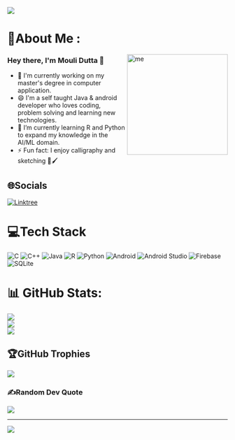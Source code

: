 ![](https://user-images.githubusercontent.com/117016206/229018540-8336a66e-87db-48ef-a37e-39e904d40ae7.png)

# 💫About Me :
<img align="right" alt="me" width="230" src="https://github.com/user-attachments/assets/4d800fb4-80ef-433d-a789-3b46430873cb"/>

### Hey there, I'm Mouli Dutta 👋
- 🔭 I'm currently working on my master's degree in computer application.
- 😄 I'm a self taught Java & android developer who loves coding, problem solving and learning new technologies.
- 🌱 I’m currently learning R and Python to expand my knowledge in the AI/ML domain.
- ⚡ Fun fact: I enjoy calligraphy and sketching 🎨🖌️

## 🌐Socials
[![Linktree](https://img.shields.io/badge/Linktree-%23E4405F.svg?logo=Linktree&logoColor=white)](https://linktr.ee/mouli_dutta) 


# 💻Tech Stack
![C](https://img.shields.io/badge/c-%2300599C.svg?style=plastic&logo=c&logoColor=white) 
![C++](https://img.shields.io/badge/c++-%2300599C.svg?style=plastic&logo=c%2B%2B&logoColor=white)
![Java](https://img.shields.io/badge/java-%23ED8B00.svg?style=plastic&logo=java&logoColor=white) 
![R](https://img.shields.io/badge/r-%23276DC3.svg?style=plastic&logo=r&logoColor=white) 
![Python](https://img.shields.io/badge/python-%2300599C.svg?style=plastic&logo=r&logoColor=white) 
![Android](https://img.shields.io/badge/Android-%230075B5.svg?style=plastic&logo=Android&logoColor=white) 
![Android Studio](https://img.shields.io/badge/AndroidStudio-%23512BD4.svg?style=plastic&logo=AndroidStudio&logoColor=white) 
![Firebase](https://img.shields.io/badge/firebase-%23039BE5.svg?style=plastic&logo=firebase) 
![SQLite](https://img.shields.io/badge/sqlite-%2307405e.svg?style=plastic&logo=sqlite&logoColor=white)

# 📊 GitHub Stats:
![](https://github-readme-stats.vercel.app/api?username=mouli-dutta&theme=dark&hide_border=false&include_all_commits=false&count_private=false)<br/>
![](https://github-readme-streak-stats.herokuapp.com/?user=mouli-dutta&theme=dark&hide_border=false)<br/>
![](https://github-readme-stats.vercel.app/api/top-langs/?username=mouli-dutta&theme=dark&hide_border=false&include_all_commits=false&count_private=false&layout=compact)

## 🏆GitHub Trophies
![](https://github-trophies.vercel.app/?username=mouli-dutta&theme=dracula&no-frame=false&no-bg=false&margin-w=4)

### ✍️Random Dev Quote
![](https://quotes-github-readme.vercel.app/api?type=horizontal&theme=dark)

---
[![](https://visitcount.itsvg.in/api?id=mouli-dutta&icon=0&color=0)](https://visitcount.itsvg.in)
